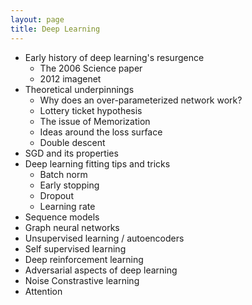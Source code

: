 ```yaml
---
layout: page
title: Deep Learning
---
```


- Early history of deep learning's resurgence
	- The 2006 Science paper
	- 2012 imagenet
- Theoretical underpinnings 
	- Why does an over-parameterized network work?
	- Lottery ticket hypothesis
	- The issue of Memorization
	- Ideas around the loss surface
	- Double descent
- SGD and its properties
- Deep learning fitting tips and tricks
	- Batch norm
	- Early stopping
	- Dropout
	- Learning rate
- Sequence models
- Graph neural networks
- Unsupervised learning / autoencoders
- Self supervised learning
- Deep reinforcement learning
- Adversarial aspects of deep learning
- Noise Constrastive learning
- Attention

